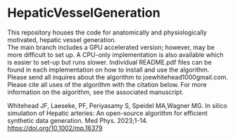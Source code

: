 # HepaticVesselGeneration
This repository houses the code for anatomically and physiologically motivated, hepatic vessel generation.  
The main branch includes a GPU accelerated version; however, may be more difficult to set up. A CPU-only implementation is also available which is easier to set-up but runs slower. Individual README.pdf files can be found in each implementation on how to install and use the algorithm. Please send all inquires about the algorithm to joewhitehead1000gmail.com. Please cite all uses of the algorithm with the citation below. For more information on the algorithm, see the associated manuscript. 

Whitehead JF, Laeseke, PF, Periyasamy S, Speidel MA,Wagner MG. In silico simulation of Hepatic arteries: An open-source algorithm for efficient synthetic data generation. Med Phys. 2023;1-14. https://doi.org/10.1002/mp.16379

